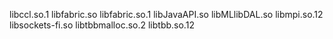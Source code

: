 libccl.so.1
libfabric.so
libfabric.so.1
libJavaAPI.so
libMLlibDAL.so
libmpi.so.12
libsockets-fi.so
libtbbmalloc.so.2
libtbb.so.12
